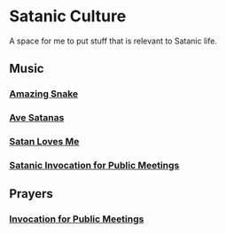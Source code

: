 # Satanic Culture

A space for me to put stuff that is relevant to Satanic life. 

## Music

### [Amazing Snake](./amazingSnake.md)

### [Ave Satanas](./ave-satanas.txt)

### [Satan Loves Me](./satanLovesMe.md)

### [Satanic Invocation for Public Meetings](./invocation_for_public_meetings.md)

## Prayers

### [Invocation for Public Meetings](./invocation_for_public_meetings.md)




